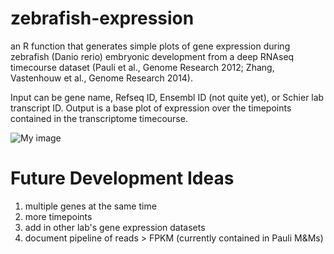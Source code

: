 # zebrafish-expression

an R function that generates simple plots of gene expression during zebrafish (Danio rerio) embryonic development from a deep RNAseq timecourse dataset (Pauli et al., Genome Research 2012; Zhang, Vastenhouw et al., Genome Research 2014).

Input can be gene name, Refseq ID, Ensembl ID (not quite yet), or Schier lab transcript ID.
Output is a base plot of expression over the timepoints contained in the transcriptome timecourse.

![My image](https://raw.githubusercontent.com/james-gagnon/zebrafish-expression/master/example.JPG)

# Future Development Ideas

1. multiple genes at the same time
2. more timepoints
3. add in other lab's gene expression datasets
4. document pipeline of reads > FPKM (currently contained in Pauli M&Ms)
